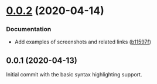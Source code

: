 # [0.0.2](https://github.com/prantlf/vscode-oscript/compare/v0.0.1...v0.0.2) (2020-04-14)

### Documentation

* Add examples of screenshots and related links ([b11597f](https://github.com/prantlf/vscode-oscript/commit/b11597fd348cd7631561e2077cd8a353935cfbd8))

## 0.0.1 (2020-04-13)

Initial commit with the basic syntax highlighting support.
